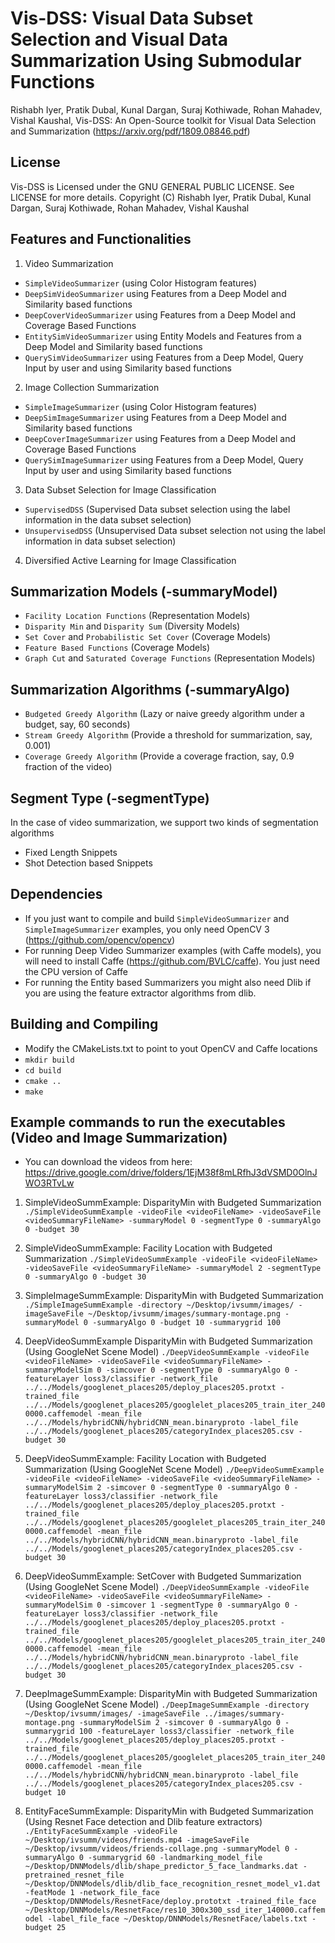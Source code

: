# Vis-DSS: Visual Data Subset Selection and Visual Data Summarization Using Submodular Functions

Rishabh Iyer, Pratik Dubal, Kunal Dargan, Suraj Kothiwade, Rohan Mahadev, Vishal Kaushal, Vis-DSS: An Open-Source toolkit for Visual Data Selection and Summarization (https://arxiv.org/pdf/1809.08846.pdf)

## License
Vis-DSS is Licensed under the GNU GENERAL PUBLIC LICENSE. See LICENSE for more details.
Copyright (C) Rishabh Iyer, Pratik Dubal, Kunal Dargan, Suraj Kothiwade, Rohan Mahadev, Vishal Kaushal

## Features and Functionalities
1) Video Summarization
- `SimpleVideoSummarizer` (using Color Histogram features)
- `DeepSimVideoSummarizer` using Features from a Deep Model and Similarity based functions
- `DeepCoverVideoSummarizer` using Features from a Deep Model and Coverage Based Functions
- `EntitySimVideoSummarizer` using Entity Models and Features from a Deep Model and Similarity based functions
- `QuerySimVideoSummarizer` using Features from a Deep Model, Query Input by user and using Similarity based functions

2) Image Collection Summarization
- `SimpleImageSummarizer` (using Color Histogram features)
- `DeepSimImageSummarizer` using Features from a Deep Model and Similarity based functions
- `DeepCoverImageSummarizer` using Features from a Deep Model and Coverage Based Functions
- `QuerySimImageSummarizer` using Features from a Deep Model, Query Input by user and using Similarity based functions

3) Data Subset Selection for Image Classification
- `SupervisedDSS` (Supervised Data subset selection using the label information in the data subset selection)
- `UnsupervisedDSS` (Unsupervised Data subset selection not using the label information in data subset selection)

4) Diversified Active Learning for Image Classification


## Summarization Models (-summaryModel)
- `Facility Location Functions` (Representation Models)
- `Disparity Min` and `Disparity Sum` (Diversity Models)
- `Set Cover` and `Probabilistic Set Cover` (Coverage Models)
- `Feature Based Functions` (Coverage Models)
- `Graph Cut` and `Saturated Coverage Functions` (Representation Models)

## Summarization Algorithms (-summaryAlgo)
- `Budgeted Greedy Algorithm` (Lazy or naive greedy algorithm under a budget, say, 60 seconds)
- `Stream Greedy Algorithm` (Provide a threshold for summarization, say, 0.001)
- `Coverage Greedy Algorithm` (Provide a coverage fraction, say, 0.9 fraction of the video)

## Segment Type (-segmentType)
In the case of video summarization, we support two kinds of segmentation algorithms
- Fixed Length Snippets
- Shot Detection based Snippets

## Dependencies
- If you just want to compile and build `SimpleVideoSummarizer` and `SimpleImageSummarizer` examples, you only need OpenCV 3 (https://github.com/opencv/opencv)
- For running Deep Video Summarizer examples (with Caffe models), you will need to install Caffe (https://github.com/BVLC/caffe). You just need the CPU version of Caffe
- For running the Entity based Summarizers you might also need Dlib if you are using the feature extractor algorithms from dlib.

## Building and Compiling
- Modify the CMakeLists.txt to point to yout OpenCV and Caffe locations
- `mkdir build`
- `cd build`
- `cmake ..`
- `make`

## Example commands to run the executables (Video and Image Summarization)
- You can download the videos from here: https://drive.google.com/drive/folders/1EjM38f8mLRfhJ3dVSMD0OlnJWO3RTvLw

1. SimpleVideoSummExample: DisparityMin with Budgeted Summarization
`./SimpleVideoSummExample -videoFile <videoFileName> -videoSaveFile <videoSummaryFileName> -summaryModel 0 -segmentType 0 -summaryAlgo 0 -budget 30`

2. SimpleVideoSummExample: Facility Location with Budgeted Summarization
`./SimpleVideoSummExample -videoFile <videoFileName> -videoSaveFile <videoSummaryFileName> -summaryModel 2 -segmentType 0 -summaryAlgo 0 -budget 30`

3. SimpleImageSummExample: DisparityMin with Budgeted Summarization
`./SimpleImageSummExample -directory ~/Desktop/ivsumm/images/ -imageSaveFile ~/Desktop/ivsumm/images/summary-montage.png -summaryModel 0 -summaryAlgo 0 -budget 10 -summarygrid 100`

4. DeepVideoSummExample DisparityMin with Budgeted Summarization (Using GoogleNet Scene Model)
`./DeepVideoSummExample -videoFile <videoFileName> -videoSaveFile <videoSummaryFileName> -summaryModelSim 0 -simcover 0 -segmentType 0 -summaryAlgo 0 -featureLayer loss3/classifier -network_file ../../Models/googlenet_places205/deploy_places205.protxt -trained_file ../../Models/googlenet_places205/googlelet_places205_train_iter_2400000.caffemodel -mean_file ../../Models/hybridCNN/hybridCNN_mean.binaryproto -label_file ../../Models/googlenet_places205/categoryIndex_places205.csv -budget 30`

5. DeepVideoSummExample: Facility Location with Budgeted Summarization (Using GoogleNet Scene Model)
`./DeepVideoSummExample -videoFile <videoFileName> -videoSaveFile <videoSummaryFileName> -summaryModelSim 2 -simcover 0 -segmentType 0 -summaryAlgo 0 -featureLayer loss3/classifier -network_file ../../Models/googlenet_places205/deploy_places205.protxt -trained_file ../../Models/googlenet_places205/googlelet_places205_train_iter_2400000.caffemodel -mean_file ../../Models/hybridCNN/hybridCNN_mean.binaryproto -label_file ../../Models/googlenet_places205/categoryIndex_places205.csv -budget 30`

6. DeepVideoSummExample: SetCover with Budgeted Summarization (Using GoogleNet Scene Model)
`./DeepVideoSummExample -videoFile <videoFileName> -videoSaveFile <videoSummaryFileName> -summaryModelSim 0 -simcover 1 -segmentType 0 -summaryAlgo 0 -featureLayer loss3/classifier -network_file ../../Models/googlenet_places205/deploy_places205.protxt -trained_file ../../Models/googlenet_places205/googlelet_places205_train_iter_2400000.caffemodel -mean_file ../../Models/hybridCNN/hybridCNN_mean.binaryproto -label_file ../../Models/googlenet_places205/categoryIndex_places205.csv -budget 30`

7. DeepImageSummExample: DisparityMin with Budgeted Summarization (Using GoogleNet Scene Model)
`./DeepImageSummExample -directory ~/Desktop/ivsumm/images/ -imageSaveFile ../images/summary-montage.png -summaryModelSim 2 -simcover 0 -summaryAlgo 0 -summarygrid 100 -featureLayer loss3/classifier -network_file ../../Models/googlenet_places205/deploy_places205.protxt -trained_file ../../Models/googlenet_places205/googlelet_places205_train_iter_2400000.caffemodel -mean_file ../../Models/hybridCNN/hybridCNN_mean.binaryproto -label_file ../../Models/googlenet_places205/categoryIndex_places205.csv -budget 10`

8. EntityFaceSummExample: DisparityMin with Budgeted Summarization (Using Resnet Face detection and Dlib feature extractors)
`./EntityFaceSummExample -videoFile ~/Desktop/ivsumm/videos/friends.mp4 -imageSaveFile ~/Desktop/ivsumm/videos/friends-collage.png -summaryModel 0 -summaryAlgo 0 -summarygrid 60 -landmarking_model_file ~/Desktop/DNNModels/dlib/shape_predictor_5_face_landmarks.dat -pretrained_resnet_file ~/Desktop/DNNModels/dlib/dlib_face_recognition_resnet_model_v1.dat -featMode 1 -network_file_face ~/Desktop/DNNModels/ResnetFace/deploy.prototxt -trained_file_face ~/Desktop/DNNModels/ResnetFace/res10_300x300_ssd_iter_140000.caffemodel -label_file_face ~/Desktop/DNNModels/ResnetFace/labels.txt -budget 25`
